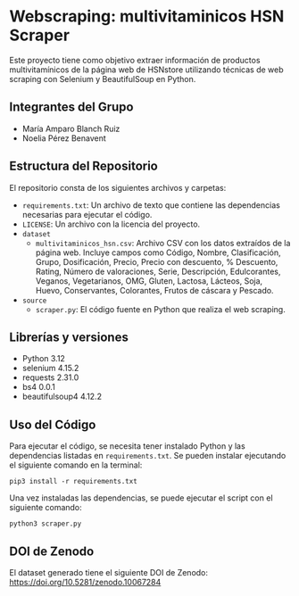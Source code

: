 # Webscraping: multivitaminicos HSN Scraper
Este proyecto tiene como objetivo extraer información de productos multivitamínicos de la página web de HSNstore utilizando técnicas de web scraping con Selenium y BeautifulSoup en Python.

## Integrantes del Grupo
- María Amparo Blanch Ruiz
- Noelia Pérez Benavent

## Estructura del Repositorio
El repositorio consta de los siguientes archivos y carpetas:

- `requirements.txt`: Un archivo de texto que contiene las dependencias necesarias para ejecutar el código.
- `LICENSE`: Un archivo con la licencia del proyecto.
- `dataset`
  - `multivitaminicos_hsn.csv`: Archivo CSV con los datos extraídos de la página web. Incluye campos como Código, Nombre, Clasificación, Grupo, Dosificación, Precio, Precio con descuento, % Descuento, Rating, Número de valoraciones, Serie, Descripción, Edulcorantes, Veganos, Vegetarianos, OMG, Gluten, Lactosa, Lácteos, Soja, Huevo, Conservantes, Colorantes, Frutos de cáscara y Pescado.
- `source`
  - `scraper.py`: El código fuente en Python que realiza el web scraping.
    
## Librerías y versiones
- Python 3.12
- selenium 4.15.2
- requests 2.31.0
- bs4 0.0.1
- beautifulsoup4 4.12.2
  
## Uso del Código
Para ejecutar el código, se necesita tener instalado Python y las dependencias listadas en `requirements.txt`. Se pueden instalar ejecutando el siguiente comando en la terminal:

`pip3 install -r requirements.txt`

Una vez instaladas las dependencias, se puede ejecutar el script con el siguiente comando:

`python3 scraper.py`

## DOI de Zenodo
El dataset generado tiene el siguiente DOI de Zenodo: https://doi.org/10.5281/zenodo.10067284



